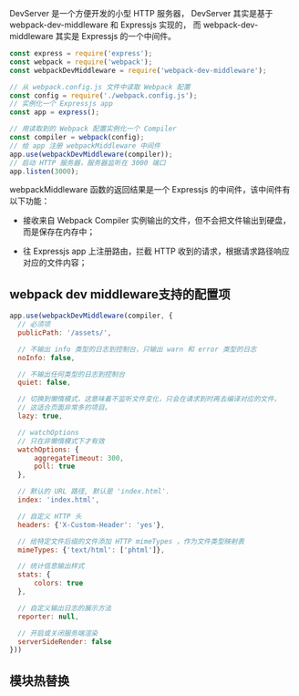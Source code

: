 DevServer 是一个方便开发的小型 HTTP 服务器， DevServer 其实是基于 webpack-dev-middleware 和 Expressjs 实现的， 而 webpack-dev-middleware 其实是 Expressjs 的一个中间件。

```js
const express = require('express');
const webpack = require('webpack');
const webpackDevMiddleware = require('webpack-dev-middleware');

// 从 webpack.config.js 文件中读取 Webpack 配置 
const config = require('./webpack.config.js');
// 实例化一个 Expressjs app
const app = express();

// 用读取到的 Webpack 配置实例化一个 Compiler
const compiler = webpack(config);
// 给 app 注册 webpackMiddleware 中间件
app.use(webpackDevMiddleware(compiler));
// 启动 HTTP 服务器，服务器监听在 3000 端口 
app.listen(3000);
```

webpackMiddleware 函数的返回结果是一个 Expressjs 的中间件，该中间件有以下功能：

- 接收来自 Webpack Compiler 实例输出的文件，但不会把文件输出到硬盘，而是保存在内存中；

- 往 Expressjs app 上注册路由，拦截 HTTP 收到的请求，根据请求路径响应对应的文件内容；

## webpack dev middleware支持的配置项

```js
app.use(webpackDevMiddleware(compiler, {
  // 必须项
  publicPath: '/assets/',

  // 不输出 info 类型的日志到控制台，只输出 warn 和 error 类型的日志
  noInfo: false,

  // 不输出任何类型的日志到控制台
  quiet: false,

  // 切换到懒惰模式，这意味着不监听文件变化，只会在请求到时再去编译对应的文件，
  // 这适合页面非常多的项目。
  lazy: true,

  // watchOptions
  // 只在非懒惰模式下才有效
  watchOptions: {
      aggregateTimeout: 300,
      poll: true
  },

  // 默认的 URL 路径, 默认是 'index.html'.
  index: 'index.html',

  // 自定义 HTTP 头
  headers: {'X-Custom-Header': 'yes'},

  // 给特定文件后缀的文件添加 HTTP mimeTypes ，作为文件类型映射表
  mimeTypes: {'text/html': ['phtml']},

  // 统计信息输出样式
  stats: {
      colors: true
  },

  // 自定义输出日志的展示方法
  reporter: null,

  // 开启或关闭服务端渲染
  serverSideRender: false
}))
```

## 模块热替换

